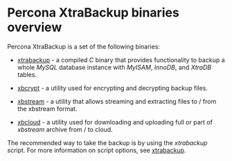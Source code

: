 # Percona XtraBackup binaries overview

Percona XtraBackup is a set of the following binaries:

* [xtrabackup](xtrabackup-binary-overview.md) - a compiled *C* binary that provides functionality to backup a whole *MySQL* database instance with *MyISAM*, *InnoDB*, and *XtraDB* tables.

* [xbcrypt](xbcrypt-binary-overview.md) - a utility used for encrypting and decrypting backup files.

* [xbstream](xbstream-binary-overview.md) - a utility that allows streaming and extracting files to / from the xbstream format.

* [xbcloud](xbcloud-binary-overview.md) - a utility used for downloading and uploading full or part of *xbstream* archive from / to cloud.

The recommended way to take the backup is by using the *xtrabackup* script. For more information on script options, see [xtrabackup](xtrabackup-binary-overview.md).

